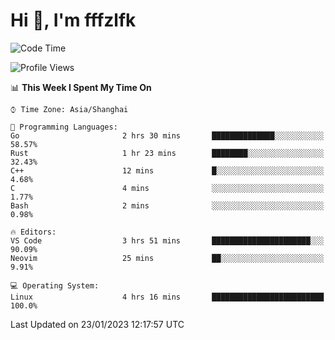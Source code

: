 # Hi 👋, I'm fffzlfk

<!--START_SECTION:waka-->
![Code Time](http://img.shields.io/badge/Code%20Time-39%20hrs%2048%20mins-blue)

![Profile Views](http://img.shields.io/badge/Profile%20Views-4-blue)

📊 **This Week I Spent My Time On** 

```text
⌚︎ Time Zone: Asia/Shanghai

💬 Programming Languages: 
Go                       2 hrs 30 mins       ██████████████░░░░░░░░░░░   58.57% 
Rust                     1 hr 23 mins        ████████░░░░░░░░░░░░░░░░░   32.43% 
C++                      12 mins             █░░░░░░░░░░░░░░░░░░░░░░░░   4.68% 
C                        4 mins              ░░░░░░░░░░░░░░░░░░░░░░░░░   1.77% 
Bash                     2 mins              ░░░░░░░░░░░░░░░░░░░░░░░░░   0.98%

🔥 Editors: 
VS Code                  3 hrs 51 mins       ██████████████████████░░░   90.09% 
Neovim                   25 mins             ██░░░░░░░░░░░░░░░░░░░░░░░   9.91%

💻 Operating System: 
Linux                    4 hrs 16 mins       █████████████████████████   100.0%

```


 Last Updated on 23/01/2023 12:17:57 UTC
<!--END_SECTION:waka-->

